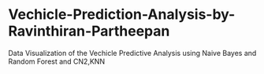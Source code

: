 # Vechicle-Prediction-Analysis-by-Ravinthiran-Partheepan
Data Visualization of the Vechicle Predictive Analysis using Naive Bayes and Random Forest and CN2,KNN

